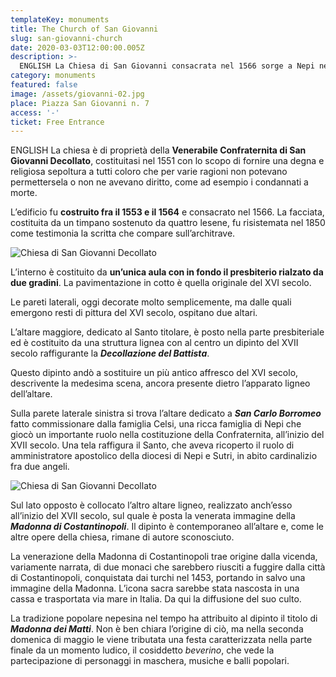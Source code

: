 ```yaml
---
templateKey: monuments
title: The Church of San Giovanni
slug: san-giovanni-church
date: 2020-03-03T12:00:00.005Z
description: >-
  ENGLISH La Chiesa di San Giovanni consacrata nel 1566 sorge a Nepi nel quartiere La Ripa ed è di proprietà della Venerabile Confraternita di San Giovanni Decollato. E' costruita con un'unica aula con un presbiterio nel fondo rialzato da gradini.
category: monuments
featured: false
image: /assets/giovanni-02.jpg
place: Piazza San Giovanni n. 7
access: '-'
ticket: Free Entrance
---
```

ENGLISH La chiesa è di proprietà della **Venerabile Confraternita di San Giovanni Decollato**, costituitasi nel 1551 con lo scopo di fornire una degna e religiosa sepoltura a tutti coloro che per varie ragioni non potevano permettersela o non ne avevano diritto, come ad esempio i condannati a morte.

L’edificio fu **costruito fra il 1553 e il 1564** e consacrato nel 1566. La facciata, costituita da un timpano sostenuto da quattro lesene, fu risistemata nel 1850 come testimonia la scritta che compare sull’architrave.

![Chiesa di San Giovanni Decollato](/assets/giovanni-01.jpg)

L’interno è costituito da **un’unica aula con in fondo il presbiterio rialzato da due gradini**. La pavimentazione in cotto è quella originale del XVI secolo.

Le pareti laterali, oggi decorate molto semplicemente, ma dalle quali emergono resti di pittura del XVI secolo, ospitano due altari.

L’altare maggiore, dedicato al Santo titolare, è posto nella parte presbiteriale ed è costituito da una struttura lignea con al centro un dipinto del XVII secolo raffigurante la ***Decollazione del Battista***.

Questo dipinto andò a sostituire un più antico affresco del XVI secolo, descrivente la medesima scena, ancora presente dietro l’apparato ligneo dell’altare.

Sulla parete laterale sinistra si trova l’altare dedicato a _**San Carlo Borromeo**_ fatto commissionare dalla famiglia Celsi, una ricca famiglia di Nepi che giocò un importante ruolo nella costituzione della Confraternita, all’inizio del XVII secolo. Una tela raffigura il Santo, che aveva ricoperto il ruolo di amministratore apostolico della diocesi di Nepi e Sutri, in abito cardinalizio fra due angeli.

![Chiesa di San Giovanni Decollato](/assets/giovanni-02.jpg)

Sul lato opposto è collocato l’altro altare ligneo, realizzato anch’esso all’inizio del XVII secolo, sul quale è posta la venerata immagine della _**Madonna di Costantinopoli**_. Il dipinto è contemporaneo all’altare e, come le altre opere della chiesa, rimane di autore sconosciuto.

La venerazione della Madonna di Costantinopoli trae origine dalla vicenda, variamente narrata, di due monaci che sarebbero riusciti a fuggire dalla città di Costantinopoli, conquistata dai turchi nel 1453, portando in salvo una immagine della Madonna. L’icona sacra sarebbe stata nascosta in una cassa e trasportata via mare in Italia. Da qui la diffusione del suo culto.

La tradizione popolare nepesina nel tempo ha attribuito al dipinto il titolo di _**Madonna dei Matti**_. Non è ben chiara l’origine di ciò, ma nella seconda domenica di maggio le viene tributata una festa caratterizzata nella parte finale da un momento ludico, il cosiddetto _beverino_, che vede la partecipazione di personaggi in maschera, musiche e balli popolari.
